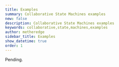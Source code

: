 ```yaml
---
title: Examples
summary: Collaborative State Machines examples
new: false
description: Collaborative State Machines examples
keywords: collaborative,state,machines,examples
author: metheredge
sidebar_title: Examples
show_datetime: true
order: 1
---
```


Pending.